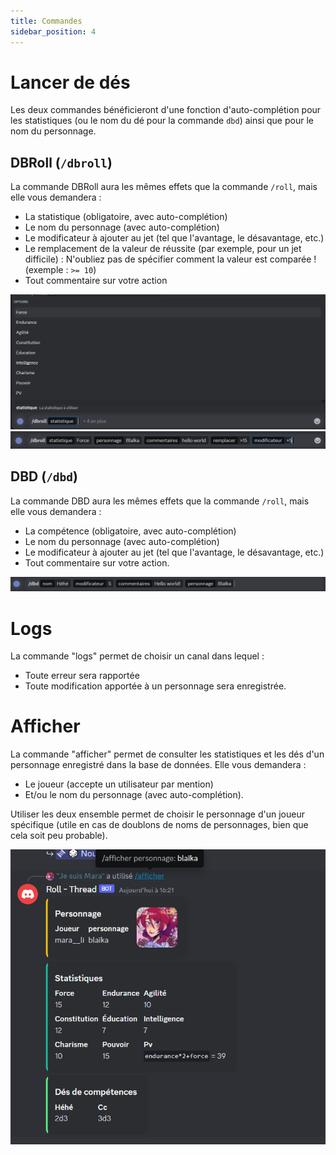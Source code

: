 ```yaml
---
title: Commandes
sidebar_position: 4
---
```

# Lancer de dés

Les deux commandes bénéficieront d'une fonction d'auto-complétion pour les statistiques (ou le nom du dé pour la commande `dbd`) ainsi que pour le nom du personnage.

## DBRoll (`/dbroll`)

La commande DBRoll aura les mêmes effets que la commande `/roll`, mais elle vous demandera :
- La statistique (obligatoire, avec auto-complétion)
- Le nom du personnage (avec auto-complétion)
- Le modificateur à ajouter au jet (tel que l'avantage, le désavantage, etc.)
- Le remplacement de la valeur de réussite (par exemple, pour un jet difficile) : N'oubliez pas de spécifier comment la valeur est comparée ! (exemple : `>= 10`)
- Tout commentaire sur votre action

![dbroll_1](/assets/rolls/db/dbroll_autocomplete.png)
![example](/assets/rolls/db/example.png)

## DBD (`/dbd`)

La commande DBD aura les mêmes effets que la commande `/roll`, mais elle vous demandera :
- La compétence (obligatoire, avec auto-complétion)
- Le nom du personnage (avec auto-complétion)
- Le modificateur à ajouter au jet (tel que l'avantage, le désavantage, etc.)
- Tout commentaire sur votre action.

![dbd](/assets/rolls/db/dbd_example.png)

# Logs

La commande "logs" permet de choisir un canal dans lequel :
- Toute erreur sera rapportée
- Toute modification apportée à un personnage sera enregistrée.

# Afficher

La commande "afficher" permet de consulter les statistiques et les dés d'un personnage enregistré dans la base de données. Elle vous demandera :
- Le joueur (accepte un utilisateur par mention)
- Et/ou le nom du personnage (avec auto-complétion).

Utiliser les deux ensemble permet de choisir le personnage d'un joueur spécifique (utile en cas de doublons de noms de personnages, bien que cela soit peu probable).

![afficher](/assets/rolls/db/display_ex.png)